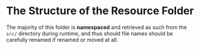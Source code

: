 # The Structure of the Resource Folder
The majority of this folder is **namespaced** and retrieved as such from the `src/` directory during runtime, and thus should file names should be carefully renamed if renamed or moved at all. 